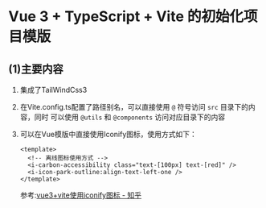 # Vue 3 + TypeScript + Vite 的初始化项目模版

## (1)主要内容

1. 集成了TailWindCss3
2. 在Vite.config.ts配置了路径别名，可以直接使用 `@` 符号访问 `src` 目录下的内容，同时
    可以使用 `@utils` 和  `@components` 访问对应目录下的内容 
3. 可以在Vue模版中直接使用Iconify图标，使用方式如下：

    ```vue
    <template>
      <!-- 离线图标使用方式 -->
      <i-carbon-accessibility class="text-[100px] text-[red]" />
      <i-icon-park-outline:align-text-left-one />
    </template>
    ```

    参考:[vue3+vite使用iconify图标 - 知乎](https://zhuanlan.zhihu.com/p/688842750)

